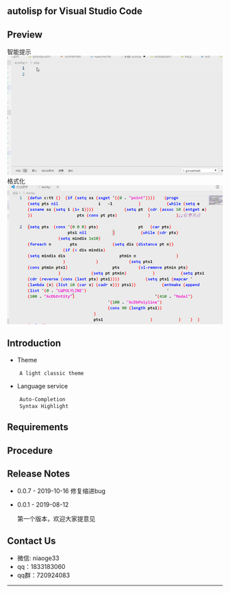 
## autolisp for Visual Studio Code


## Preview
智能提示
![](images/autolisp.gif)
格式化
![](images/format-hover.gif)

## Introduction

*	Theme
```
	A light classic theme
```
*	Language service
```
	Auto-Completion 
	Syntax Highlight
```

## Requirements

   

## Procedure


	
	
## Release Notes


* 0.0.7 - 2019-10-16
	修复缩进bug

* 0.0.1 - 2019-08-12

	第一个版本，欢迎大家提意见


## Contact Us
* 微信: niaoge33
* qq：1833183060
* qq群：720924083
-----------------------------------------------------------------------------------------------------------


